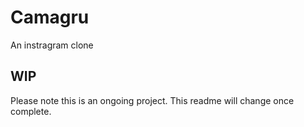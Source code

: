 # Camagru
An instragram clone


## WIP

Please note this is an ongoing project. This readme will change once complete.

